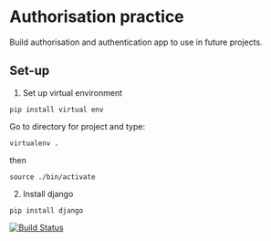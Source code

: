 # Authorisation practice

Build authorisation and authentication app to use in future projects.

## Set-up

1. Set up virtual environment

```pip install virtual env```

Go to directory for project and type:

```virtualenv .```

then

```source ./bin/activate```

2. Install django

```pip install django```

[![Build Status](https://travis-ci.org/harryphelps2/django-auth.svg?branch=master)](https://travis-ci.org/harryphelps2/django-auth)
